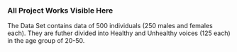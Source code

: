### All Project Works Visible Here
The Data Set contains data of 500 individuals (250 males and females each). They are futher divided into Healthy and Unhealthy voices (125 each) in the age group of 20-50.

<!--
**kzonemin/kzonemin** is a ✨ _special_ ✨ repository because its `README.md` (this file) appears on your GitHub profile.

Here are some ideas to get you started:

- 🔭 I'm currently working on feature extraction and analysis for vocal pathology detection
- 🌱 I’m currently learning and acquiring new skills as I progress. 
- 👯 I’m looking to collaborate on Data Science Projects, ML/AI Projects
- 💬 Ask me about Football/Chelsea FC/Basketball/Music
- 📫 How to reach me: https://www.linkedin.com/in/chandrim-konwar-903634238/
- 😄 Pronouns: He/Him
- ⚡ Fun fact: I am the tallest guy in mmy family. 
-->
